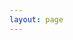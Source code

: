 ```yaml
---
layout: page
---
```


<script setup>
import {
  VPTeamPage,
  VPTeamPageTitle,
  VPTeamMembers,
  VPTeamPageSection
} from 'vitepress/theme';

const coreMembers_owners = [
    {
    avatar:'/res/avatar/1749393192-Kimimustbe29.png',
    name: 'Kimimaybe29',
    title: 'Kimi的万事屋服主',
    desc: '群组服最大金主<br>神级屎山代码之手',
    links: [
        { icon: 'wordpress', link: 'https://kimimaybe29.top'},
        { icon: 'github', link: 'https://github.com/Kimimaybe29' },
        { icon: 'twitter', link: 'https://x.com/Kimimaybe29'},
        { icon: 'bilibili', link: 'https://space.bilibili.com/504333259' },
    ]
    },
    {
    avatar:'https://avatars.githubusercontent.com/u/80152431',
    name: 'Lorien Yang',
    title: '网站技术',
    desc: '皮肤站站长<br>论坛站长<br>代码最好的人',
    links: [
        { icon: 'github', link: 'https://github.com/lorienyang' },
        { icon: 'vitepress', link: 'https://www.sakuraonline.cn' },
        { icon: 'bilibili', link: 'https://space.bilibili.com/473089208' },
    ]
    },
    {
    avatar:'/res/avatar/xc.jpg',
    name: 'XC小陈',
    title: '技术维护',
    desc: '叶服腐竹<br>解决问题最有思路的人',
    links: [
        { icon:'bilibili', link: 'https://i.bilibili.com/621908460' },
        { icon:'github',link: ' https://github.com/XChen446'}
    ]
    },
    {
    avatar: '/res/avatar/water.png',
    name: '淡水',
    title: '淡水之域服主',
    desc: '可能是杂鱼？',
    links:[
        {icon: 'bilibili', link: 'https://space.bilibili.com/1854567057' },
        {icon: 'github', link: 'https://github.com/Freshwater111'}
    ]
    },
    {
    avatar: '/res/avatar/NYQF.jpg',
    name: '柠言千枫',
    title: '叶服金主',
    desc: '万年不出现',
    links:[
        {icon: 'bilibili',link: 'https://space.bilibili.com/473233505'}
    ]
    },
    {
    avatar: '/res/avatar/yoyo.jpg',
    name: 'gezhe',
    title: '呦呦的后花园服主',
    desc: '欸？',
    links:[
        {icon: 'twitter',link: 'https://x.com/andy7770359559'}
    ]
    }
];
const coreMembers_ops = [
    {
    avatar:'/res/avatar/1749393194-N0HAb1tor.png',
    name: 'N0HAb1tor',
    title: 'Kimi的万事屋管理员',
    desc: '来个闪电苦力怕拳',
    links: [
    { icon: 'bilibili', link: 'https://space.bilibili.com/33391584' }
    ]
    },
];
</script>

<VPTeamPage>
  <VPTeamPageTitle>
    <template #title>核心成员名单</template>
    <template #lead>玩家请到服务器成员登记</template>
  </VPTeamPageTitle>
<VPTeamPageSection>
    <template #title>服主名单</template>
    <template #members>
      <VPTeamMembers size="medium" :members="coreMembers_owners"></VPTeamMembers>
    </template>
</VPTeamPageSection>
<VPTeamPageSection>
    <template #title>管理名单</template>
    <template #members>
      <VPTeamMembers size="small" :members="coreMembers_ops"></VPTeamMembers>
    </template>
</VPTeamPageSection>
</VPTeamPage>
